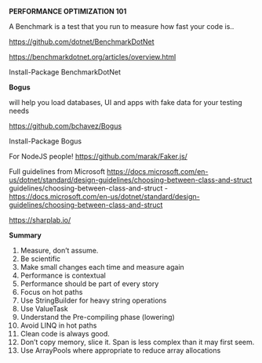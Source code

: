 

**PERFORMANCE OPTIMIZATION 101**

A Benchmark is a test that you run to measure how fast your code is..

https://github.com/dotnet/BenchmarkDotNet

https://benchmarkdotnet.org/articles/overview.html

Install-Package BenchmarkDotNet


**Bogus** 

will help you load databases, UI and apps with fake data for your testing needs

https://github.com/bchavez/Bogus

Install-Package Bogus

For NodeJS people! https://github.com/marak/Faker.js/

Full guidelines from Microsoft https://docs.microsoft.com/en-us/dotnet/standard/design-guidelines/choosing-between-class-and-struct
guidelines/choosing-between-class-and-struct - https://docs.microsoft.com/en-us/dotnet/standard/design-guidelines/choosing-between-class-and-struct

https://sharplab.io/

**Summary**

1. Measure, don’t assume.
2. Be scientific
3. Make small changes each time and measure again
4. Performance is contextual
5. Performance should be part of every story
6. Focus on hot paths
7. Use StringBuilder for heavy string operations
8. Use ValueTask
9. Understand the Pre-compiling phase (lowering)
10. Avoid LINQ in hot paths
11. Clean code is always good.
12. Don’t copy memory, slice it. Span<T> is less complex than it may first seem.
13. Use ArrayPools where appropriate to reduce array allocations